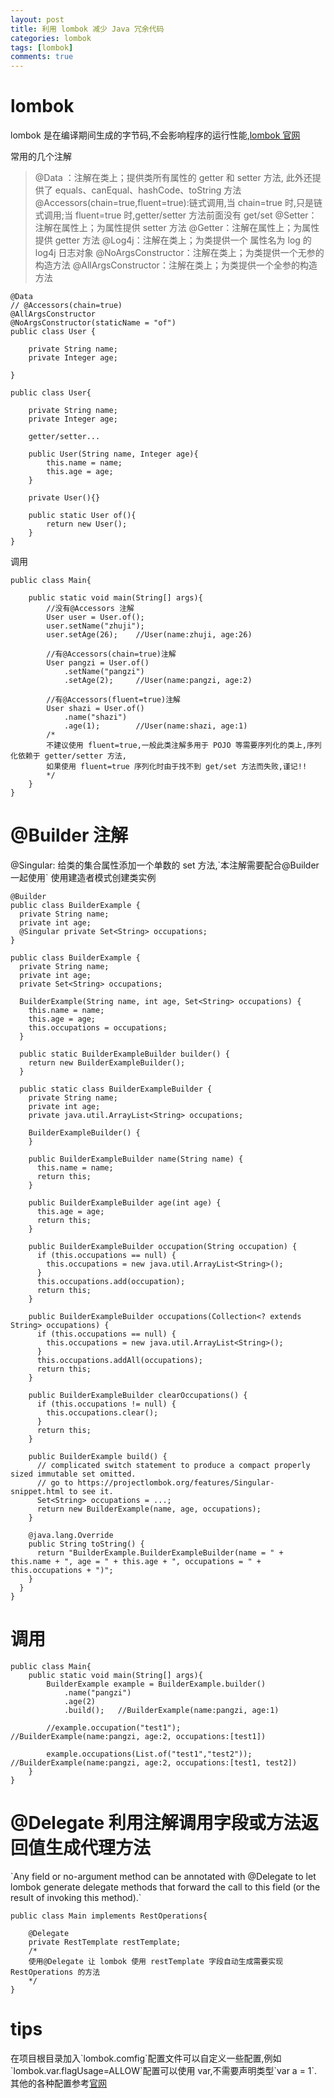 ```yaml
---
layout: post
title: 利用 lombok 减少 Java 冗余代码
categories: lombok
tags: [lombok]
comments: true
---
```



# lombok

lombok 是在编译期间生成的字节码,不会影响程序的运行性能,[lombok 官网](https://projectlombok.org/)

常用的几个注解

> @Data   ：注解在类上；提供类所有属性的 getter 和 setter 方法, 此外还提供了 equals、canEqual、hashCode、toString 方法
> @Accessors(chain=true,fluent=true):链式调用,当 chain=true 时,只是链式调用;当 fluent=true 时,getter/setter 方法前面没有 get/set
> @Setter：注解在属性上；为属性提供 setter 方法
> @Getter：注解在属性上；为属性提供 getter 方法
> @Log4j：注解在类上；为类提供一个 属性名为 log 的 log4j 日志对象
> @NoArgsConstructor：注解在类上；为类提供一个无参的构造方法
> @AllArgsConstructor：注解在类上；为类提供一个全参的构造方法

    @Data
    // @Accessors(chain=true)
    @AllArgsConstructor
    @NoArgsConstructor(staticName = "of")
    public class User {
    
        private String name;
        private Integer age;
    
    }
    
    public class User{
    
        private String name;
        private Integer age;
    
        getter/setter...
    
        public User(String name, Integer age){
            this.name = name;
            this.age = age;
        }
    
        private User(){}
    
        public static User of(){
            return new User();
        }
    }

调用

    public class Main{
    
        public static void main(String[] args){
            //没有@Accessors 注解
            User user = User.of();
            user.setName("zhuji");
            user.setAge(26);    //User(name:zhuji, age:26)
    
            //有@Accessors(chain=true)注解
            User pangzi = User.of()
                .setName("pangzi")
                .setAge(2);     //User(name:pangzi, age:2)
    
            //有@Accessors(fluent=true)注解
            User shazi = User.of()
                .name("shazi")
                .age(1);        //User(name:shazi, age:1)
            /*
            不建议使用 fluent=true,一般此类注解多用于 POJO 等需要序列化的类上,序列化依赖于 getter/setter 方法,
            如果使用 fluent=true 序列化时由于找不到 get/set 方法而失败,谨记!!
            */
        }
    }


# @Builder 注解

@Singular: 给类的集合属性添加一个单数的 set 方法,\`本注解需要配合@Builder 一起使用\`
使用建造者模式创建类实例

    @Builder
    public class BuilderExample {
      private String name;
      private int age;
      @Singular private Set<String> occupations;
    }
    
    public class BuilderExample {
      private String name;
      private int age;
      private Set<String> occupations;
    
      BuilderExample(String name, int age, Set<String> occupations) {
        this.name = name;
        this.age = age;
        this.occupations = occupations;
      }
    
      public static BuilderExampleBuilder builder() {
        return new BuilderExampleBuilder();
      }
    
      public static class BuilderExampleBuilder {
        private String name;
        private int age;
        private java.util.ArrayList<String> occupations;
    
        BuilderExampleBuilder() {
        }
    
        public BuilderExampleBuilder name(String name) {
          this.name = name;
          return this;
        }
    
        public BuilderExampleBuilder age(int age) {
          this.age = age;
          return this;
        }
    
        public BuilderExampleBuilder occupation(String occupation) {
          if (this.occupations == null) {
            this.occupations = new java.util.ArrayList<String>();
          }
          this.occupations.add(occupation);
          return this;
        }
    
        public BuilderExampleBuilder occupations(Collection<? extends String> occupations) {
          if (this.occupations == null) {
            this.occupations = new java.util.ArrayList<String>();
          }
          this.occupations.addAll(occupations);
          return this;
        }
    
        public BuilderExampleBuilder clearOccupations() {
          if (this.occupations != null) {
            this.occupations.clear();
          }
          return this;
        }
    
        public BuilderExample build() {
          // complicated switch statement to produce a compact properly sized immutable set omitted.
          // go to https://projectlombok.org/features/Singular-snippet.html to see it.
          Set<String> occupations = ...;
          return new BuilderExample(name, age, occupations);
        }
    
        @java.lang.Override
        public String toString() {
          return "BuilderExample.BuilderExampleBuilder(name = " + this.name + ", age = " + this.age + ", occupations = " + this.occupations + ")";
        }
      }
    }


# 调用

    public class Main{
        public static void main(String[] args){
            BuilderExample example = BuilderExample.builder()
                .name("pangzi")
                .age(2)
                .build();   //BuilderExample(name:pangzi, age:1)
    
            //example.occupation("test1");    //BuilderExample(name:pangzi, age:2, occupations:[test1])
    
            example.occupations(List.of("test1","test2"));  //BuilderExample(name:pangzi, age:2, occupations:[test1, test2])
        }
    }


# @Delegate 利用注解调用字段或方法返回值生成代理方法

\`Any field or no-argument method can be annotated with @Delegate to let lombok generate delegate methods that forward the call to this field (or the result of invoking this method).\`

    public class Main implements RestOperations{
    
        @Delegate
        private RestTemplate restTemplate;
        /*
        使用@Delegate 让 lombok 使用 restTemplate 字段自动生成需要实现 RestOperations 的方法
        */
    }


# tips

在项目根目录加入\`lombok.comfig\`配置文件可以自定义一些配置,例如\`lombok.var.flagUsage=ALLOW\`配置可以使用 var,不需要声明类型\`var a = 1\`.其他的各种配置参考[官网](https://projectlombok.org/)

